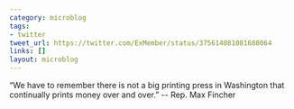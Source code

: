 ```yaml
---
category: microblog
tags:
- twitter
tweet_url: https://twitter.com/ExMember/status/375614081081688064
links: []
layout: microblog
---
```

“We have to remember there is not a big printing press in Washington that continually prints money over and over.” -- Rep. Max Fincher
